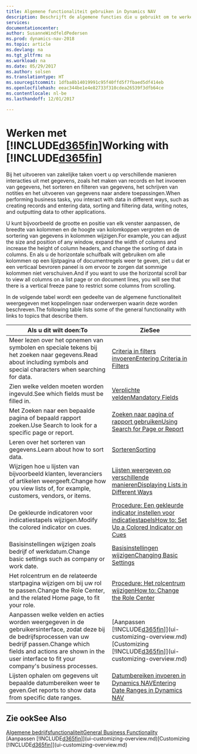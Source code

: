 ```yaml
---
title: Algemene functionaliteit gebruiken in Dynamics NAV
description: Beschrijft de algemene functies die u gebruikt om te werken met gegevens in Dynamics NAV, zoals waarden invoeren, gegevens sorteren en weergaven wijzigen.
services: 
documentationcenter: 
author: SusanneWindfeldPedersen
ms.prod: dynamics-nav-2018
ms.topic: article
ms.devlang: na
ms.tgt_pltfrm: na
ms.workload: na
ms.date: 05/29/2017
ms.author: solsen
ms.translationtype: HT
ms.sourcegitcommit: 1dfba8b14019991c95f40ffd5f7fbaed5df414eb
ms.openlocfilehash: eeac344be1e4e82733f310cdea26539f3dfb64ce
ms.contentlocale: nl-be
ms.lasthandoff: 12/01/2017

---
```

# <a name="working-with-included365finincludesd365finlongmdmd"></a><span data-ttu-id="5a640-103">Werken met [!INCLUDE[d365fin](includes/d365fin_long_md.md)]</span><span class="sxs-lookup"><span data-stu-id="5a640-103">Working with [!INCLUDE[d365fin](includes/d365fin_long_md.md)]</span></span>
<span data-ttu-id="5a640-104">Bij het uitvoeren van zakelijke taken voert u op verschillende manieren interacties uit met gegevens, zoals het maken van records en het invoeren van gegevens, het sorteren en filteren van gegevens, het schrijven van notities en het uitvoeren van gegevens naar andere toepassingen.</span><span class="sxs-lookup"><span data-stu-id="5a640-104">When performing business tasks, you interact with data in different ways, such as creating records and entering data, sorting and filtering data, writing notes, and outputting data to other applications.</span></span>

<span data-ttu-id="5a640-105">U kunt bijvoorbeeld de grootte en positie van elk venster aanpassen, de breedte van kolommen en de hoogte van kolomkoppen vergroten en de sortering van gegevens in kolommen wijzigen.</span><span class="sxs-lookup"><span data-stu-id="5a640-105">For example, you can adjust the size and position of any window, expand the width of columns and increase the height of column headers, and change the sorting of data in columns.</span></span> <span data-ttu-id="5a640-106">En als u de horizontale schuifbalk wilt gebruiken om alle kolommen op een lijstpagina of documentregels weer te geven, ziet u dat er een verticaal bevroren paneel is om ervoor te zorgen dat sommige kolommen niet verschuiven.</span><span class="sxs-lookup"><span data-stu-id="5a640-106">And if you want to use the horizontal scroll bar to view all columns on a list page or on document lines, you will see that there is a vertical freeze pane to restrict some columns from scrolling.</span></span>

<span data-ttu-id="5a640-107">In de volgende tabel wordt een gedeelte van de algemene functionaliteit weergegeven met koppelingen naar onderwerpen waarin deze worden beschreven.</span><span class="sxs-lookup"><span data-stu-id="5a640-107">The following table lists some of the general functionality with links to topics that describe them.</span></span>

| <span data-ttu-id="5a640-108">Als u dit wilt doen:</span><span class="sxs-lookup"><span data-stu-id="5a640-108">To</span></span> | <span data-ttu-id="5a640-109">Zie</span><span class="sxs-lookup"><span data-stu-id="5a640-109">See</span></span> |
| --- | --- |
| <span data-ttu-id="5a640-110">Meer lezen over het opnemen van symbolen en speciale tekens bij het zoeken naar gegevens.</span><span class="sxs-lookup"><span data-stu-id="5a640-110">Read about including symbols and special characters when searching for data.</span></span> |[<span data-ttu-id="5a640-111">Criteria in filters invoeren</span><span class="sxs-lookup"><span data-stu-id="5a640-111">Entering Criteria in Filters</span></span>](ui-enter-criteria-filters.md) |
| <span data-ttu-id="5a640-112">Zien welke velden moeten worden ingevuld.</span><span class="sxs-lookup"><span data-stu-id="5a640-112">See which fields must be filled in.</span></span> |[<span data-ttu-id="5a640-113">Verplichte velden</span><span class="sxs-lookup"><span data-stu-id="5a640-113">Mandatory Fields</span></span>](ui-mandatory-fields.md) |
| <span data-ttu-id="5a640-114">Met Zoeken naar een bepaalde pagina of bepaald rapport zoeken.</span><span class="sxs-lookup"><span data-stu-id="5a640-114">Use Search to look for a specific page or report.</span></span> |[<span data-ttu-id="5a640-115">Zoeken naar pagina of rapport gebruiken</span><span class="sxs-lookup"><span data-stu-id="5a640-115">Using Search for Page or Report</span></span>](ui-search.md) |
| <span data-ttu-id="5a640-116">Leren over het sorteren van gegevens.</span><span class="sxs-lookup"><span data-stu-id="5a640-116">Learn about how to sort data.</span></span> |[<span data-ttu-id="5a640-117">Sorteren</span><span class="sxs-lookup"><span data-stu-id="5a640-117">Sorting</span></span>](ui-sorting.md) |
| <span data-ttu-id="5a640-118">Wijzigen hoe u lijsten van bijvoorbeeld klanten, leveranciers of artikelen weergeeft.</span><span class="sxs-lookup"><span data-stu-id="5a640-118">Change how you view lists of, for example, customers, vendors, or items.</span></span> |[<span data-ttu-id="5a640-119">Lijsten weergeven op verschillende manieren</span><span class="sxs-lookup"><span data-stu-id="5a640-119">Displaying Lists in Different Ways</span></span>](across-display-lists-different-views.md) |
| <span data-ttu-id="5a640-120">De gekleurde indicatoren voor indicatiestapels wijzigen.</span><span class="sxs-lookup"><span data-stu-id="5a640-120">Modify the colored indicator on cues.</span></span> |[<span data-ttu-id="5a640-121">Procedure: Een gekleurde indicator instellen voor indicatiestapels</span><span class="sxs-lookup"><span data-stu-id="5a640-121">How to: Set Up a Colored Indicator on Cues</span></span>](ui-how-setup-colored-indicator-cues.md) |
| <span data-ttu-id="5a640-122">Basisinstellingen wijzigen zoals bedrijf of werkdatum.</span><span class="sxs-lookup"><span data-stu-id="5a640-122">Change basic settings such as company or work date.</span></span> |[<span data-ttu-id="5a640-123">Basisinstellingen wijzigen</span><span class="sxs-lookup"><span data-stu-id="5a640-123">Changing Basic Settings</span></span>](ui-change-basic-settings.md) |
| <span data-ttu-id="5a640-124">Het rolcentrum en de relateerde startpagina wijzigen om bij uw rol te passen.</span><span class="sxs-lookup"><span data-stu-id="5a640-124">Change the Role Center, and the related Home page, to fit your role.</span></span> |[<span data-ttu-id="5a640-125">Procedure: Het rolcentrum wijzigen</span><span class="sxs-lookup"><span data-stu-id="5a640-125">How to: Change the Role Center</span></span>](change-role.md) |
| <span data-ttu-id="5a640-126">Aanpassen welke velden en acties worden weergegeven in de gebruikersinterface, zodat deze bij de bedrijfsprocessen van uw bedrijf passen.</span><span class="sxs-lookup"><span data-stu-id="5a640-126">Change which fields and actions are shown in the user interface to fit your company's business processes.</span></span> |<span data-ttu-id="5a640-127">[Aanpassen [!INCLUDE[d365fin](includes/d365fin_md.md)]](ui-customizing-overview.md)</span><span class="sxs-lookup"><span data-stu-id="5a640-127">[Customizing [!INCLUDE[d365fin](includes/d365fin_md.md)]](ui-customizing-overview.md)</span></span> |
| <span data-ttu-id="5a640-128">Lijsten ophalen om gegevens uit bepaalde datumbereiken weer te geven.</span><span class="sxs-lookup"><span data-stu-id="5a640-128">Get reports to show data from specific date ranges.</span></span> |[<span data-ttu-id="5a640-129">Datumbereiken invoeren in Dynamics NAV</span><span class="sxs-lookup"><span data-stu-id="5a640-129">Entering Date Ranges in Dynamics NAV</span></span>](ui-enter-date-ranges.md) |

## <a name="see-also"></a><span data-ttu-id="5a640-130">Zie ook</span><span class="sxs-lookup"><span data-stu-id="5a640-130">See Also</span></span>
[<span data-ttu-id="5a640-131">Algemene bedrijfsfunctionaliteit</span><span class="sxs-lookup"><span data-stu-id="5a640-131">General Business Functionality</span></span>](ui-across-business-areas.md)  
<span data-ttu-id="5a640-132">[Aanpassen [!INCLUDE[d365fin](includes/d365fin_md.md)]](ui-customizing-overview.md)</span><span class="sxs-lookup"><span data-stu-id="5a640-132">[Customizing [!INCLUDE[d365fin](includes/d365fin_md.md)]](ui-customizing-overview.md)</span></span>  

## 

